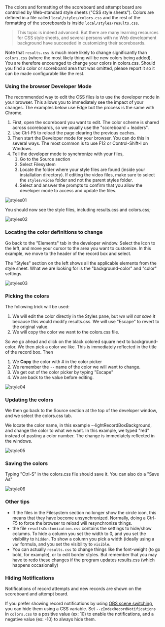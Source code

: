 The colors and formatting of the scoreboard and attempt board are controlled by Web-standard style sheets ("CSS style sheets").  Colors are defined in a file called `local/styles/colors.css` and the rest of the formatting of the scoreboards is inside `local/styles/results.css`.

> This topic is indeed advanced.  But there are many learning resources for CSS style sheets, and several persons with no Web development background have succeeded in customizing their scoreboards.

Note that `results.css` is much more likely to change significantly than `colors.css` (where the most likely thing will be new colors being added).  You are therefore encouraged to change your colors in colors.css.  Should you find a color or scoreboard area that was omitted, please report it so it can be made configurable like the rest.

### Using the browser Developer Mode

The recommended way to edit the CSS files is to use the developer mode in your browser.  This allows you to immediately see the impact of your changes.  The examples below use Edge but the process is the same with Chrome.

1. First, open the scoreboard you want to edit.  The color scheme is shared across scoreboards, so we usually use the "scoreboard + leaders".  
2. Use Ctrl-F5 to reload the page clearing the previous caches. 
3. Then start the Developer mode for your browser.  You can do this in several ways.  The most common is to use F12 or Control-Shift-I on Windows. 
4. Tell the developer mode to synchronize with your files, 
   1. Go to the Source section
   2. Select Filesystem
   3. Locate the folder where your style files are found (inside your installation directory).  If editing the video files, make sure to select the `styles/video` folder and not the parent styles folder.
   4. Select and answer the prompts to confirm that you allow the developer mode to access and update the files.

![styles01](img/Styles/styles01.png)

You should now see the style files, including results.css and colors.css;

![styles02](img/Styles/styles02.png)

### Locating the color definitions to change

Go back to the "Elements" tab in the developer window.  Select the Icon to the left, and move your cursor to the area you want to customize.  In this example, we move to the header of the record box and select.

The "Styles" section on the left shows all the applicable elements from the style sheet. What we are looking for is the "background-color" and "color" settings.

![styles03](img/Styles/styles03.png)

### Picking the colors

The following trick will be used:

1. We will edit the color directly in the Styles pane, but *we will not save it* because this would modify results.css. We will use "Escape" to revert to the original value.
2. We will copy the color we want to the colors.css file.

So we go ahead and click on the black colored square next to background-color.  We then pick a color we like.  This is immediately reflected in the title of the record box. Then

1. We **Copy** the color with # in the color picker
2. We remember the `--` name of the color we will want to change.
3. We get out of the color picker by typing "Escape"
4. We are back to the value before editing.

![style04](img/Styles/style04.png)

### Updating the colors

We then go back to the Source section at the top of the developer window, and we select the colors.css tab. 

We locate the color name, in this example --lightRecordBoxBackground, and change the color to what we want.  In this example, we typed "red" instead of pasting a color number.  The change is immediately reflected in the windows.

![style05](img/Styles/style05.png)

### Saving the colors

Typing "Ctrl-S" in the colors.css file should save it. You can also do a "Save As"

![style06](img/Styles/style06.png)

### Other tips

- If the files in the Filesystem section no longer show the circle icon, this means that they have become unsynchronized. Normally, doing a Ctrl-F5 to force the browser to reload will resynchronize things.
- the file `resultsCustomization.css` contains the settings to hide/show columns.  To hide a column you set the width to 0, and you set the visibility to `hidden`.  To show a column you pick a width (ideally using a `var` formula, and you set the visibility to `visible`.
- You can actually `results.css` to change things like the font-weight (to go bold, for example), or to edit border styles.  But remember that you may have to redo these changes if the program updates results.css (which happens occasionally)

### Hiding Notifications

Notifications of record attempts and new records are shown on the scoreboard and attempt board.

If you prefer showing record notifications by using [OBS scene switching](OBSSceneSwitching), you can hide them using a CSS variable. Set `--zIndexRecordNotifications` in `colors.css` to a positive value (ex: 10) to enable the notifications, and a negative value (ex: -10) to always hide them.

